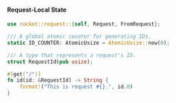 #### Request-Local State

```rust
use rocket::request::{self, Request, FromRequest};

/// A global atomic counter for generating IDs.
static ID_COUNTER: AtomicUsize = AtomicUsize::new(0);

/// A type that represents a request's ID.
struct RequestId(pub usize);
```

```rust
#[get("/")]
fn id(id: &RequestId) -> String {
    format!("This is request #{}.", id.0)
}
```


<aside class="notes">
</aside>
